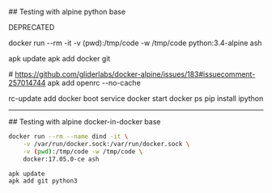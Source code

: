 
## Testing with alpine python base

DEPRECATED

docker run --rm -it -v (pwd):/tmp/code -w /tmp/code python:3.4-alpine ash

apk update
apk add docker git 

# https://github.com/gliderlabs/docker-alpine/issues/183#issuecomment-257014744
apk add openrc --no-cache

rc-update add docker boot
service docker start
docker ps
pip install ipython

---

## Testing with alpine docker-in-docker base

```bash
docker run --rm --name dind -it \
    -v /var/run/docker.sock:/var/run/docker.sock \
    -v (pwd):/tmp/code -w /tmp/code \
    docker:17.05.0-ce ash

apk update
apk add git python3
```


